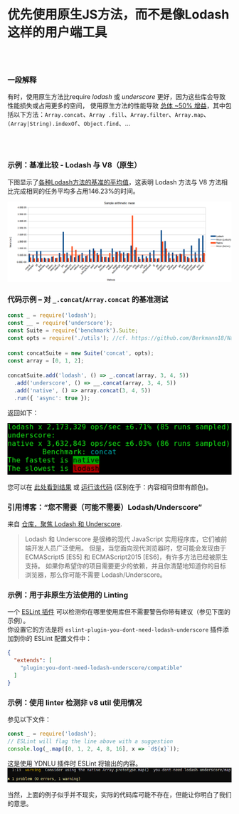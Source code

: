 # 优先使用原生JS方法，而不是像Lodash这样的用户端工具


<br/><br/>

### 一段解释
有时，使用原生方法比require _lodash_ 或 _underscore_ 更好，因为这些库会导致性能损失或占用更多的空间，
使用原生方法的性能导致 [总体 ~50% 增益](https://github.com/Berkmann18/NativeVsUtils/blob/master/analysis.xlsx)，其中包括以下方法：`Array.concat`、`Array .fill`、`Array.filter`、`Array.map`、`(Array|String).indexOf`、`Object.find`、...


<!-- comp here: https://gist.github.com/Berkmann18/3a99f308d58535ab0719ac8fc3c3b8bb-->

<br/><br/>

### 示例：基准比较 - Lodash 与 V8（原生）
下图显示了[各种Lodash方法的基准的平均值](https://github.com/Berkmann18/NativeVsUtils/blob/master/nativeVsLodash.ods)，这表明 Lodash 方法与 V8 方法相比完成相同的任务平均多占用146.23%的时间。

![meanDiag](../../assets/images/sampleMeanDiag.png)

### 代码示例 – 对 `_.concat`/`Array.concat` 的基准测试
```javascript
const _ = require('lodash');
const __ = require('underscore');
const Suite = require('benchmark').Suite;
const opts = require('./utils'); //cf. https://github.com/Berkmann18/NativeVsUtils/blob/master/utils.js

const concatSuite = new Suite('concat', opts);
const array = [0, 1, 2];

concatSuite.add('lodash', () => _.concat(array, 3, 4, 5))
  .add('underscore', () => __.concat(array, 3, 4, 5))
  .add('native', () => array.concat(3, 4, 5))
  .run({ 'async': true });
```

返回如下：

![output](../../assets/images/concat-benchmark.png)

您可以在 [此处看到结果](https://github.com/Berkmann18/NativeVsUtils/blob/master/index.txt) 或 [运行该代码](https://github.com/Berkmann18/NativeVsUtils/blob/master/index.js) (区别在于：内容相同但带有颜色)。

### 引用博客：“您不需要（可能不需要）Lodash/Underscore”
来自 [仓库，聚焦 Lodash 和 Underscore](https://github.com/you-dont-need/You-Dont-Need-Lodash-Underscore).

 > Lodash 和 Underscore 是很棒的现代 JavaScript 实用程序库，它们被前端开发人员广泛使用。 但是，当您面向现代浏览器时，您可能会发现由于 ECMAScript5 [ES5] 和 ECMAScript2015 [ES6]，有许多方法已经被原生支持。 如果你希望你的项目需要更少的依赖，并且你清楚地知道你的目标浏览器，那么你可能不需要 Lodash/Underscore。

### 示例：用于非原生方法使用的 Linting
一个 [ESLint 插件](https://www.npmjs.com/package/eslint-plugin-you-dont-need-lodash-underscore) 可以检测你在哪里使用库但不需要警告你带有建议（参见下面的示例）。<br>
你设置它的方法是将 `eslint-plugin-you-dont-need-lodash-underscore` 插件添加到你的 ESLint 配置文件中：
```json
{
  "extends": [
    "plugin:you-dont-need-lodash-underscore/compatible"
  ]
}
```

###  示例：使用 linter 检测非 v8 util 使用情况
参见以下文件：
```js
const _ = require('lodash');
// ESLint will flag the line above with a suggestion
console.log(_.map([0, 1, 2, 4, 8, 16], x => `d${x}`));
```
这是使用 YDNLU 插件时 ESLint 将输出的内容。
![output](../../assets/images/ydnlu.png)

当然，上面的例子似乎并不现实，实际的代码库可能不存在，但能让你明白了我们的意思。
